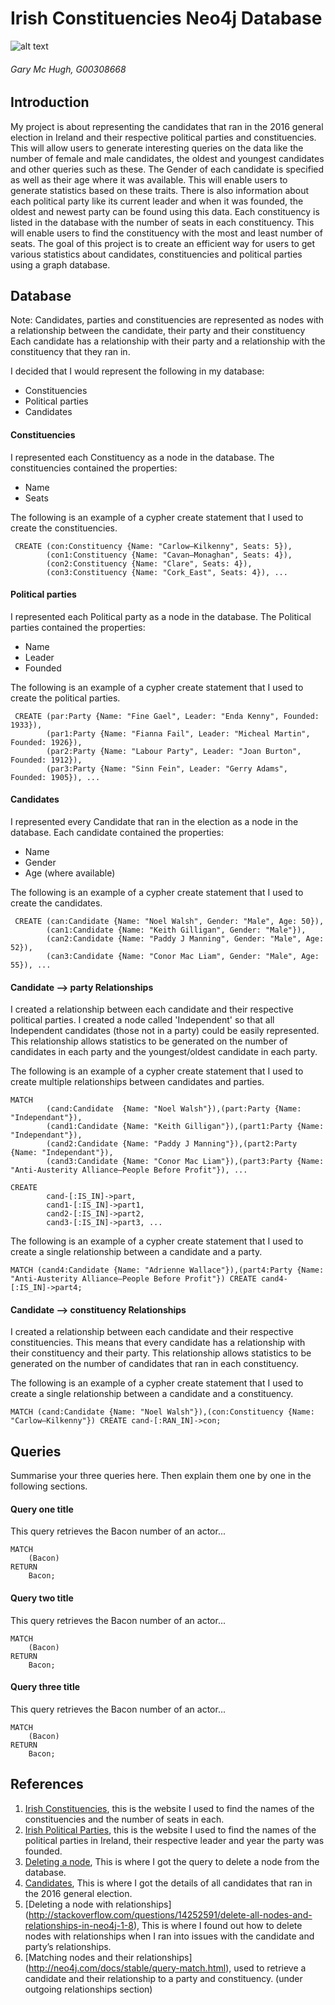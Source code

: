 # Irish Constituencies Neo4j Database
![alt text](https://upload.wikimedia.org/wikipedia/commons/thumb/f/fd/Neo4j-2015-logo.png/182px-Neo4j-2015-logo.png "Logo Title Text 1")
###### Gary Mc Hugh, G00308668

## Introduction
My project is about representing the candidates that ran in the 2016 general election in Ireland and their respective political parties and constituencies.
This will allow users to generate interesting queries on the data like the number of female and male candidates, the oldest and youngest candidates and other queries such as these.
The Gender of each candidate is specified as well as their age where it was available. This will enable users to generate statistics based on these traits.
There is also information about each political party like its current leader and when it was founded, the oldest and newest party can be found using this data.
Each constituency is listed in the database with the number of seats in each constituency. This will enable users to find the constituency with the most and least number of seats.
The goal of this project is to create an efficient way for users to get various statistics about candidates, constituencies and political parties using a graph database.

## Database
Note: Candidates, parties and constituencies are represented as nodes with a relationship between the candidate, their party and their constituency
Each candidate has a relationship with their party and a relationship with the constituency that they ran in.


I decided that I would represent the following in my database:
+ Constituencies
+ Political parties
+ Candidates

#### Constituencies
I represented each Constituency as a node in the database. The constituencies contained the properties:
+ Name
+ Seats

The following is an example of a cypher create statement that I used to create the constituencies.
```cypher
 CREATE (con:Constituency {Name: "Carlow–Kilkenny", Seats: 5}),
		(con1:Constituency {Name: "Cavan–Monaghan", Seats: 4}),
		(con2:Constituency {Name: "Clare", Seats: 4}),
		(con3:Constituency {Name: "Cork_East", Seats: 4}), ...
```

#### Political parties
I represented each Political party as a node in the database. The Political parties contained the properties:
+ Name
+ Leader
+ Founded

The following is an example of a cypher create statement that I used to create the political parties.
```cypher
 CREATE (par:Party {Name: "Fine Gael", Leader: "Enda Kenny", Founded: 1933}),
		(par1:Party {Name: "Fianna Fail", Leader: "Micheal Martin", Founded: 1926}),
		(par2:Party {Name: "Labour Party", Leader: "Joan Burton", Founded: 1912}),
		(par3:Party {Name: "Sinn Fein", Leader: "Gerry Adams", Founded: 1905}), ...
```
#### Candidates
I represented every Candidate that ran in the election as a node in the database. Each candidate contained the properties:
+ Name
+ Gender
+ Age (where available)

The following is an example of a cypher create statement that I used to create the candidates.
```cypher
 CREATE (can:Candidate {Name: "Noel Walsh", Gender: "Male", Age: 50}),
		(can1:Candidate {Name: "Keith Gilligan", Gender: "Male"}),
		(can2:Candidate {Name: "Paddy J Manning", Gender: "Male", Age: 52}),
		(can3:Candidate {Name: "Conor Mac Liam", Gender: "Male", Age: 55}), ...
```

#### Candidate --> party Relationships
I created a relationship between each candidate and their respective political parties. 
I created a node called 'Independent' so that all Independent candidates (those not in a party) could be easily represented.
This relationship allows statistics to be generated on the number of candidates in each party and the youngest/oldest candidate in each party.

The following is an example of a cypher create statement that I used to create multiple relationships between candidates and parties.
```cypher
MATCH
		(cand:Candidate  {Name: "Noel Walsh"}),(part:Party {Name: "Independant"}),
		(cand1:Candidate {Name: "Keith Gilligan"}),(part1:Party {Name: "Independant"}),
		(cand2:Candidate {Name: "Paddy J Manning"}),(part2:Party {Name: "Independant"}),
		(cand3:Candidate {Name: "Conor Mac Liam"}),(part3:Party {Name: "Anti-Austerity Alliance–People Before Profit"}), ...
		
CREATE  
		cand-[:IS_IN]->part,
		cand1-[:IS_IN]->part1,
		cand2-[:IS_IN]->part2,
		cand3-[:IS_IN]->part3, ...
```

The following is an example of a cypher create statement that I used to create a single relationship between a candidate and a party.
```cypher
MATCH (cand4:Candidate {Name: "Adrienne Wallace"}),(part4:Party {Name: "Anti-Austerity Alliance–People Before Profit"}) CREATE cand4-[:IS_IN]->part4;
```

#### Candidate --> constituency Relationships
I created a relationship between each candidate and their respective constituencies. 
This means that every candidate has a relationship with their constituency and their party.
This relationship allows statistics to be generated on the number of candidates that ran in each constituency.

The following is an example of a cypher create statement that I used to create a single relationship between a candidate and a constituency.
```cypher
MATCH (cand:Candidate {Name: "Noel Walsh"}),(con:Constituency {Name: "Carlow–Kilkenny"}) CREATE cand-[:RAN_IN]->con;
```

## Queries
Summarise your three queries here.
Then explain them one by one in the following sections.

#### Query one title
This query retrieves the Bacon number of an actor...
```cypher
MATCH
	(Bacon)
RETURN
	Bacon;
```

#### Query two title
This query retrieves the Bacon number of an actor...
```cypher
MATCH
	(Bacon)
RETURN
	Bacon;
```

#### Query three title
This query retrieves the Bacon number of an actor...
```cypher
MATCH
	(Bacon)
RETURN
	Bacon;
```

## References
1. [Irish Constituencies](https://en.wikipedia.org/wiki/Parliamentary_constituencies_in_the_Republic_of_Ireland), this is the website I used to find the names of the constituencies and the number of seats in each.
2. [Irish Political Parties](https://en.wikipedia.org/wiki/Politics_of_the_Republic_of_Ireland), this is the website I used to find the names of the political parties in Ireland, their respective leader and year the party was founded.
3. [Deleting a node](http://neo4j.com/docs/stable/query-delete.html), This is where I got the query to delete a node from the database.
4. [Candidates](http://www.thejournal.ie/election-2016/?jrnl=campaign), This is where I got the details of all candidates that ran in the 2016 general election.
5. [Deleting a node with relationships] (http://stackoverflow.com/questions/14252591/delete-all-nodes-and-relationships-in-neo4j-1-8), This is where I found out how to delete nodes with relationships when I ran into issues with the candidate and party’s relationships.
6. [Matching nodes and their relationships] (http://neo4j.com/docs/stable/query-match.html), used to retrieve a candidate and their relationship to a party and constituency. (under outgoing relationships section)
